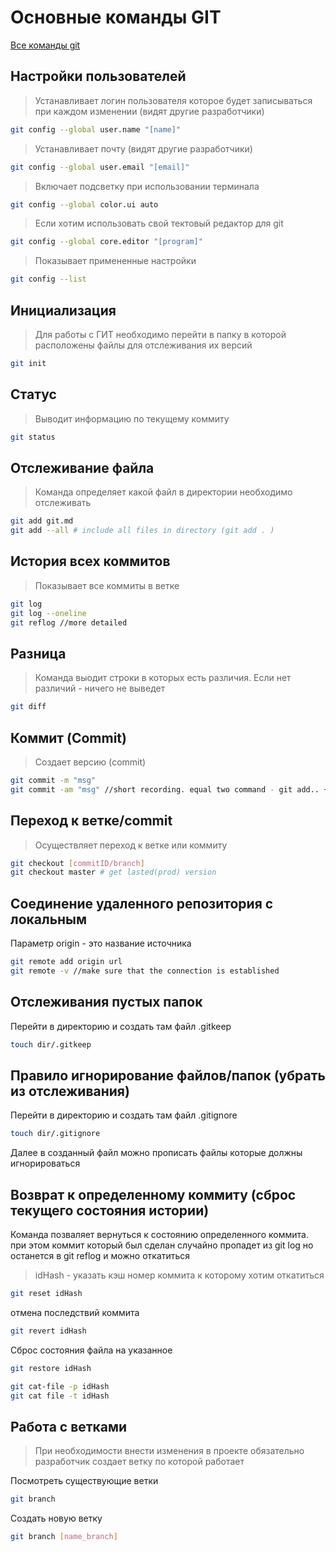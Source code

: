 # Основные команды GIT

[Все команды git](https://git-scm.com/docs)

## Настройки пользователей
>Устанавливает логин пользователя которое будет записываться при каждом изменении (видят другие разработчики)
~~~bash
git config --global user.name "[name]"
~~~
>Устанавливает почту (видят другие разработчики)
~~~bash
git config --global user.email "[email]"
~~~
>Включает подсветку при использовании терминала
~~~bash
git config --global color.ui auto
~~~
>Если хотим использовать свой тектовый редактор для git
~~~bash
git config --global core.editor "[program]"
~~~
>Показывает примененные настройки
~~~bash
git config --list
~~~


## Инициализация 
> Для работы с ГИТ необходимо перейти в папку в которой расположены файлы для отслеживания их версий

~~~bash
git init
~~~

## Статус 
> Выводит информацию по текущему коммиту
~~~bash
git status
~~~

## Отслеживание файла 
> Команда определяет какой файл в директории необходимо отслеживать 
~~~bash
git add git.md
git add --all # include all files in directory (git add . )
~~~

## История всех коммитов 
> Показывает все коммиты в ветке
~~~bash
git log
git log --oneline
git reflog //more detailed
~~~

## Разница 
> Команда выодит строки в которых есть различия. Если нет различий - ничего не выведет
~~~bash
git diff
~~~

## Коммит (Commit) 
> Создает версию (commit)
~~~bash
git commit -m "msg"
git commit -am "msg" //short recording. equal two command - git add.. + git commit 
~~~

## Переход к ветке/commit 
> Осуществляет переход к ветке или коммиту
~~~bash
git checkout [commitID/branch]
git checkout master # get lasted(prod) version
~~~

## Соединение удаленного репозитория с локальным
Параметр origin - это название источника
~~~bash
git remote add origin url
git remote -v //make sure that the connection is established
~~~

## Отслеживания пустых папок
Перейти в директорию и создать там файл .gitkeep
~~~bash
touch dir/.gitkeep
~~~

## Правило игнорирование файлов/папок (убрать из отслеживания)
Перейти в директорию и создать там файл .gitignore
~~~bash
touch dir/.gitignore
~~~
Далее в созданный файл можно прописать файлы которые должны игнорироваться

## Возврат к определенному коммиту (сброс текущего состояния истории)
Команда позваляет вернуться к состоянию определенного коммита. при этом коммит который был сделан случайно пропадет из git log но останется в git reflog и можно откатиться
> idHash - указать кэш номер коммита к которому хотим откатиться
~~~bash
git reset idHash
~~~
отмена последствий коммита
~~~bash
git revert idHash
~~~
Сброс состояния файла на указанное
~~~bash
git restore idHash
~~~

~~~bash
git cat-file -p idHash
git cat file -t idHash
~~~

## Работа с ветками
>При необходимости внести изменения в проекте обязательно разработчик создает ветку по которой работает

Посмотреть существующие ветки
~~~bash
git branch
~~~

Создать новую ветку
~~~bash
git branch [name_branch]
~~~
